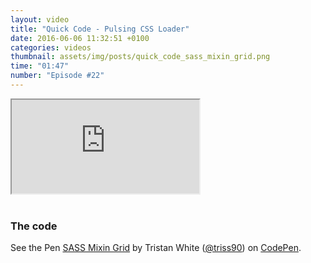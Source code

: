 ```yaml
---
layout: video
title: "Quick Code - Pulsing CSS Loader"
date: 2016-06-06 11:32:51 +0100
categories: videos
thumbnail: assets/img/posts/quick_code_sass_mixin_grid.png
time: "01:47"
number: "Episode #22"
---
```


<div class="responsive-video">
   <iframe src="https://www.youtube.com/embed/mdDMuE3VXbw"></iframe>
</div>

<br>

### The code

<p data-height="450" data-theme-id="16012" data-slug-hash="LpozKX" data-default-tab="result" data-user="triss90" data-embed-version="2" class="codepen">See the Pen <a href="http://codepen.io/triss90/pen/LpozKX/">SASS Mixin Grid</a> by Tristan  White (<a href="http://codepen.io/triss90">@triss90</a>) on <a href="http://codepen.io">CodePen</a>.</p>
<script async src="//assets.codepen.io/assets/embed/ei.js"></script>

